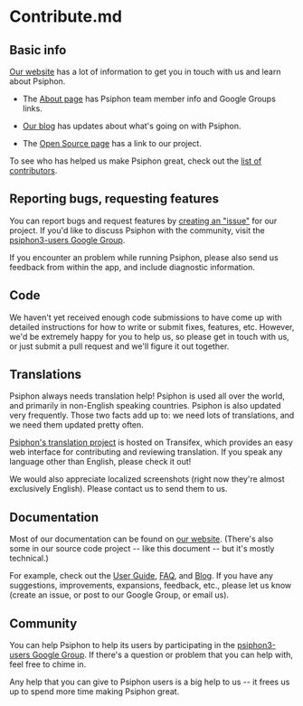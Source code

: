 # Contribute.md


## Basic info

[Our website](https://psiphon.ca/) has a lot of information to get you in touch
with us and learn about Psiphon.

* The [About page](https://psiphon.ca/en/about.html) has Psiphon team member 
  info and Google Groups links.

* [Our blog](https://psiphon.ca/en/blog/index.html) has updates about what's 
  going on with Psiphon.

* The [Open Source page](https://psiphon.ca/en/open-source.html) has a link to
  our project.

To see who has helped us make Psiphon great, check out the 
[list of contributors](./CONTRIBUTORS.md).


## Reporting bugs, requesting features

You can report bugs and request features by 
[creating an "issue"](https://bitbucket.org/psiphon/psiphon-circumvention-system/issues) 
for our project. If you'd like to discuss Psiphon with the community, visit the
[psiphon3-users Google Group](https://groups.google.com/forum/#!forum/psiphon3-users).

If you encounter an problem while running Psiphon, please also send us feedback
from within the app, and include diagnostic information.


## Code

We haven't yet received enough code submissions to have come up with detailed
instructions for how to write or submit fixes, features, etc. However, we'd be 
extremely happy for you to help us, so please get in touch with us, or just
submit a pull request and we'll figure it out together.


## Translations

Psiphon always needs translation help! Psiphon is used all over the world, and
primarily in non-English speaking countries. Psiphon is also updated very 
frequently. Those two facts add up to: we need lots of translations, and we
need them updated pretty often. 

[Psiphon's translation project](https://www.transifex.com/projects/p/Psiphon3/) 
is hosted on Transifex, which provides an easy web interface for contributing
and reviewing translation. If you speak any language other than English, please
check it out!

We would also appreciate localized screenshots (right now they're almost 
exclusively English). Please contact us to send them to us.


## Documentation

Most of our documentation can be found on [our website](https://psiphon.ca/).
(There's also some in our source code project -- like this document -- but it's
mostly technical.)

For example, check out the [User Guide](https://psiphon.ca/en/user-guide.html),
[FAQ](https://psiphon.ca/en/faq.html), and [Blog](https://psiphon.ca/en/blog/index.html).
If you have any suggestions, improvements, expansions, feedback, etc., please
let us know (create an issue, or post to our Google Group, or email us).


## Community 

You can help Psiphon to help its users by participating in the 
[psiphon3-users Google Group](https://groups.google.com/forum/#!forum/psiphon3-users).
If there's a question or problem that you can help with, feel free to chime in.

Any help that you can give to Psiphon users is a big help to us -- it frees us 
up to spend more time making Psiphon great.
